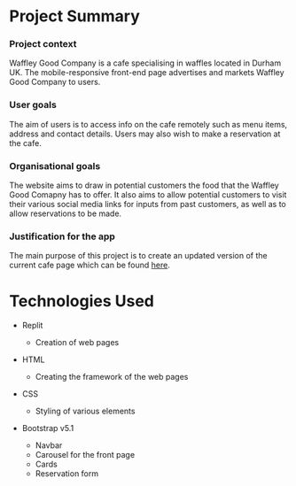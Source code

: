 # Project Summary
### Project context
Waffley Good Company is a cafe specialising in waffles located in Durham UK. The mobile-responsive front-end page advertises and markets Waffley Good Company to users.
### User goals
The aim of users is to access info on the cafe remotely such as menu items, address and contact details. Users may also wish to make a reservation at the cafe.
### Organisational goals
The website aims to draw in potential customers the food that the Waffley Good Comapny has to offer. It also aims to allow potential customers to visit their various social media links for inputs from past customers, as well as to allow reservations to be made.
### Justification for the app
The main purpose of this project is to create an updated version of the current cafe page which can be found [here](https://waffleygoodcompany.com/).

# Technologies Used
- Replit
  - Creation of web pages
  
- HTML
  - Creating the framework of the web pages
    
- CSS
  - Styling of various elements
    
- Bootstrap v5.1
  - Navbar
  - Carousel for the front page
  - Cards
  - Reservation form
